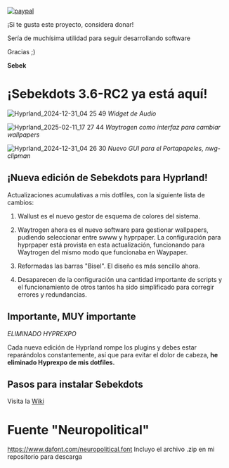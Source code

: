[![paypal](https://www.paypalobjects.com/en_US/i/btn/btn_donateCC_LG.gif)](https://paypal.me/hyprsebek?country.x=TT&locale.x=en_US)

¡Si te gusta este proyecto, considera donar!

Sería de muchísima utilidad para seguir desarrollando software

Gracias ;)

**Sebek**

# ¡Sebekdots 3.6-RC2 ya está aquí!

![Hyprland_2024-12-31_04 25 49](https://github.com/user-attachments/assets/0169a992-291a-4129-a1a4-a2b95537babc)
_Widget de Audio_

![Hyprland_2025-02-11_17 27 44](https://github.com/user-attachments/assets/78a6b445-717c-472a-acb6-6b3e10dc4a04)
_Waytrogen como interfaz para cambiar wallpapers_

![Hyprland_2024-12-31_04 26 30](https://github.com/user-attachments/assets/dc6f5b18-488d-43ee-9ff8-28783643e757)
_Nuevo GUI para el Portapapeles, nwg-clipman_

## ¡Nueva edición de Sebekdots para Hyprland!

Actualizaciones acumulativas a mis dotfiles, con la siguiente lista de cambios:

1. Wallust es el nuevo gestor de esquema de colores del sistema.

2. Waytrogen ahora es el nuevo software para gestionar wallpapers, pudiendo seleccionar entre swww y hyprpaper. La configuración para hyprpaper está provista en esta actualización, funcionando para Waytrogen del mismo modo que funcionaba en Waypaper.

3. Reformadas las barras "Bisel". El diseño es más sencillo ahora.

4. Desaparecen de la configuración una cantidad importante de scripts y el funcionamiento de otros tantos ha sido simplificado para corregir errores y redundancias.

## Importante, MUY importante

*ELIMINADO HYPREXPO*

Cada nueva edición de Hyprland rompe los plugins y debes estar reparándolos constantemente, así que para evitar el dolor de cabeza, **he eliminado Hyprexpo de mis dotfiles.**

## Pasos para instalar Sebekdots

Visita la [Wiki](https://github.com/andrewsebek/Sebekdots/wiki)

# Fuente "Neuropolitical"

https://www.dafont.com/neuropolitical.font 
Incluyo el archivo .zip en mi repositorio para descarga
